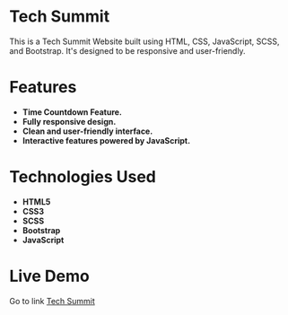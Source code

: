 # Tech Summit

This is a Tech Summit Website built using HTML, CSS, JavaScript, SCSS, and Bootstrap. It's designed to be responsive and user-friendly.

# Features

- **Time Countdown Feature.**
- **Fully responsive design.**
- **Clean and user-friendly interface.**
- **Interactive features powered by JavaScript.**


# Technologies Used

- **HTML5**
- **CSS3**
- **SCSS**
- **Bootstrap**
- **JavaScript**


# Live Demo
Go to link [Tech Summit](https://sakib-hossain23.github.io/Event)
